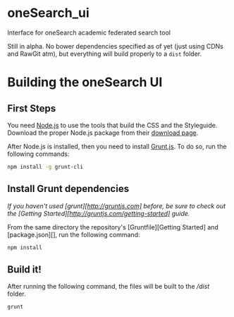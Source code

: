 oneSearch_ui
============

Interface for oneSearch academic federated search tool

Still in alpha. No bower dependencies specified as of yet (just using CDNs and RawGit atm), but everything will build properly to a `dist` folder.

# Building the oneSearch UI

## First Steps

You need [Node.js](http://nodejs.org/) to use the tools that build the CSS and the Styleguide. Download the proper Node.js package from their [download page](http://nodejs.org/download/).

After Node.js is installed, then you need to install [Grunt.js](http://gruntjs.com/getting-started).
To do so, run the following commands:

```bash
npm install -g grunt-cli
```

## Install Grunt dependencies
_If you haven't used [grunt][http://gruntjs.com] before, be sure to check out the [Getting Started][http://gruntjs.com/getting-started] guide._

From the same directory the repository's [Gruntfile][Getting Started] and [package.json][], run the following command:

```bash
npm install
```

## Build it!

After running the following command, the files will be built to the _/dist_ folder.

```bash
grunt
```